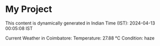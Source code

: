 # My Project

This content is dynamically generated in Indian Time (IST): 2024-04-13 00:05:08 IST


Current Weather in Coimbatore:
Temperature: 27.88 °C
Condition: haze
